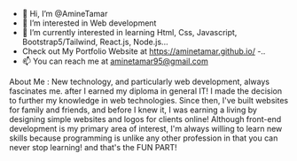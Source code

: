 - 👋 Hi, I’m @AmineTamar
- 👀 I’m interested in Web development 
- 🌱 I’m currently interested in learning Html, Css, Javascript, Bootstrap5/Tailwind, React.js, Node.js...
- Check out My Portfolio Website at https://aminetamar.github.io/ 
-..
- 📫 You can reach me at aminetamar95@gmail.com

 About Me : 
New technology, and particularly web development, always fascinates me. after I earned my diploma in general IT! I made the decision to further my knowledge in web technologies. Since then, I've built websites for family and friends, and before I knew it, I was earning a living by designing simple websites and logos for clients online! Although front-end development is my primary area of interest, I'm always willing to learn new skills because programming is unlike any other profession in that you can never stop learning! and that's the FUN PART!


<!---
AmineTamar/AmineTamar is a ✨ special ✨ repository because its `README.md` (this file) appears on your GitHub profile.
You can click the Preview link to take a look at your changes.
--->
